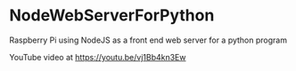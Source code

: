 # NodeWebServerForPython
Raspberry Pi using NodeJS as a front end web server for a python program

YouTube video at  https://youtu.be/vj1Bb4kn3Ew 
